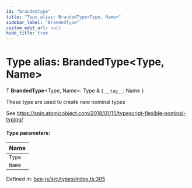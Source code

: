 ```yaml
---
id: "brandedtype"
title: "Type alias: BrandedType<Type, Name>"
sidebar_label: "BrandedType"
custom_edit_url: null
hide_title: true
---
```


# Type alias: BrandedType<Type, Name\>

Ƭ **BrandedType**<Type, Name\>: Type & { `__tag__`: Name  }

These type are used to create new nominal types

See https://spin.atomicobject.com/2018/01/15/typescript-flexible-nominal-typing/

#### Type parameters:

Name |
:------ |
`Type` |
`Name` |

Defined in: [bee-js/src/types/index.ts:305](https://github.com/ethersphere/bee-js/blob/430becc/src/types/index.ts#L305)
